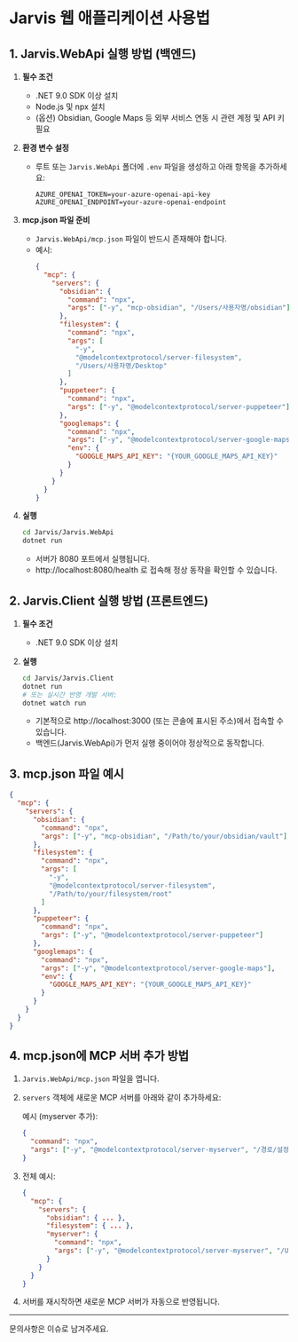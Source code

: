# Jarvis 웹 애플리케이션 사용법

## 1. Jarvis.WebApi 실행 방법 (백엔드)

1. **필수 조건**

   - .NET 9.0 SDK 이상 설치
   - Node.js 및 npx 설치
   - (옵션) Obsidian, Google Maps 등 외부 서비스 연동 시 관련 계정 및 API 키 필요

2. **환경 변수 설정**

   - 루트 또는 `Jarvis.WebApi` 폴더에 `.env` 파일을 생성하고 아래 항목을 추가하세요:
     ```env
     AZURE_OPENAI_TOKEN=your-azure-openai-api-key
     AZURE_OPENAI_ENDPOINT=your-azure-openai-endpoint
     ```

3. **mcp.json 파일 준비**

   - `Jarvis.WebApi/mcp.json` 파일이 반드시 존재해야 합니다.
   - 예시:
     ```json
     {
       "mcp": {
         "servers": {
           "obsidian": {
             "command": "npx",
             "args": ["-y", "mcp-obsidian", "/Users/사용자명/obsidian"]
           },
           "filesystem": {
             "command": "npx",
             "args": [
               "-y",
               "@modelcontextprotocol/server-filesystem",
               "/Users/사용자명/Desktop"
             ]
           },
           "puppeteer": {
             "command": "npx",
             "args": ["-y", "@modelcontextprotocol/server-puppeteer"]
           },
           "googlemaps": {
             "command": "npx",
             "args": ["-y", "@modelcontextprotocol/server-google-maps"],
             "env": {
               "GOOGLE_MAPS_API_KEY": "{YOUR_GOOGLE_MAPS_API_KEY}"
             }
           }
         }
       }
     }
     ```

4. **실행**
   ```bash
   cd Jarvis/Jarvis.WebApi
   dotnet run
   ```
   - 서버가 8080 포트에서 실행됩니다.
   - http://localhost:8080/health 로 접속해 정상 동작을 확인할 수 있습니다.

## 2. Jarvis.Client 실행 방법 (프론트엔드)

1. **필수 조건**

   - .NET 9.0 SDK 이상 설치

2. **실행**
   ```bash
   cd Jarvis/Jarvis.Client
   dotnet run
   # 또는 실시간 반영 개발 서버:
   dotnet watch run
   ```
   - 기본적으로 http://localhost:3000 (또는 콘솔에 표시된 주소)에서 접속할 수 있습니다.
   - 백엔드(Jarvis.WebApi)가 먼저 실행 중이어야 정상적으로 동작합니다.

## 3. mcp.json 파일 예시

```json
{
  "mcp": {
    "servers": {
      "obsidian": {
        "command": "npx",
        "args": ["-y", "mcp-obsidian", "/Path/to/your/obsidian/vault"]
      },
      "filesystem": {
        "command": "npx",
        "args": [
          "-y",
          "@modelcontextprotocol/server-filesystem",
          "/Path/to/your/filesystem/root"
        ]
      },
      "puppeteer": {
        "command": "npx",
        "args": ["-y", "@modelcontextprotocol/server-puppeteer"]
      },
      "googlemaps": {
        "command": "npx",
        "args": ["-y", "@modelcontextprotocol/server-google-maps"],
        "env": {
          "GOOGLE_MAPS_API_KEY": "{YOUR_GOOGLE_MAPS_API_KEY}"
        }
      }
    }
  }
}
```

## 4. mcp.json에 MCP 서버 추가 방법

1. `Jarvis.WebApi/mcp.json` 파일을 엽니다.
2. `servers` 객체에 새로운 MCP 서버를 아래와 같이 추가하세요:

   예시 (myserver 추가):

   ```json
   {
     "command": "npx",
     "args": ["-y", "@modelcontextprotocol/server-myserver", "/경로/설정"]
   }
   ```

3. 전체 예시:

   ```json
   {
     "mcp": {
       "servers": {
         "obsidian": { ... },
         "filesystem": { ... },
         "myserver": {
           "command": "npx",
           "args": ["-y", "@modelcontextprotocol/server-myserver", "/Users/사용자명/mydata"]
         }
       }
     }
   }
   ```

4. 서버를 재시작하면 새로운 MCP 서버가 자동으로 반영됩니다.

---

문의사항은 이슈로 남겨주세요.
